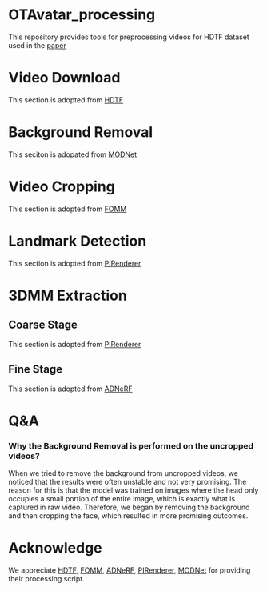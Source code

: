 # OTAvatar_processing
This repository provides tools for preprocessing videos for HDTF dataset used in the [paper](https://github.com/theEricMa/OTAvatar)

# Video Download
This section is adopted from [HDTF](https://github.com/MRzzm/HDTF)

# Background Removal
This seciton is adopated from [MODNet](https://github.com/ZHKKKe/MODNet)

# Video Cropping
This section is adopted from [FOMM](https://github.com/AliaksandrSiarohin/video-preprocessing)

# Landmark Detection
This section is adopted from [PIRenderer](https://github.com/RenYurui/PIRender)

# 3DMM Extraction
## Coarse Stage
This section is adopted from [PIRenderer](https://github.com/RenYurui/PIRender)

## Fine Stage
This section is adopted from [ADNeRF](https://github.com/YudongGuo/AD-NeRF)

# Q&A
### Why the Background Removal is performed on the uncropped videos?
When we tried to remove the background from uncropped videos, we noticed that the results were often unstable and not very promising. The reason for this is that the model was trained on images where the head only occupies a small portion of the entire image, which is exactly what is captured in raw video. Therefore, we began by removing the background and then cropping the face, which resulted in more promising outcomes.

# Acknowledge
We appreciate [HDTF](https://github.com/MRzzm/HDTF), [FOMM](https://github.com/AliaksandrSiarohin/video-preprocessing), [ADNeRF](https://github.com/YudongGuo/AD-NeRF), [PIRenderer](https://github.com/RenYurui/PIRender), [MODNet](https://github.com/ZHKKKe/MODNet) for providing their processing script.
